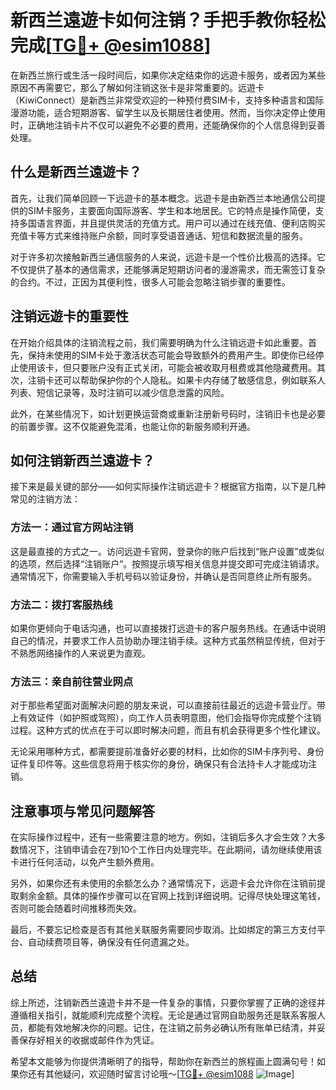 # 新西兰遠遊卡如何注销？手把手教你轻松完成[[TG💪+ @esim1088](https://t.me/s/esim1088)]

在新西兰旅行或生活一段时间后，如果你决定结束你的远遊卡服务，或者因为某些原因不再需要它，那么了解如何注销这张卡是非常重要的。远遊卡（KiwiConnect）是新西兰非常受欢迎的一种预付费SIM卡，支持多种语言和国际漫游功能，适合短期游客、留学生以及长期居住者使用。然而，当你决定停止使用时，正确地注销卡片不仅可以避免不必要的费用，还能确保你的个人信息得到妥善处理。

## 什么是新西兰遠遊卡？

首先，让我们简单回顾一下远遊卡的基本概念。远遊卡是由新西兰本地通信公司提供的SIM卡服务，主要面向国际游客、学生和本地居民。它的特点是操作简便，支持多国语言界面，并且提供灵活的充值方式。用户可以通过在线充值、便利店购买充值卡等方式来维持账户余额，同时享受语音通话、短信和数据流量的服务。

对于许多初次接触新西兰通信服务的人来说，远遊卡是一个性价比极高的选择。它不仅提供了基本的通信需求，还能够满足短期访问者的漫游需求，而无需签订复杂的合约。不过，正因为其便利性，很多人可能会忽略注销步骤的重要性。

## 注销远遊卡的重要性

在开始介绍具体的注销流程之前，我们需要明确为什么注销远遊卡如此重要。首先，保持未使用的SIM卡处于激活状态可能会导致额外的费用产生。即使你已经停止使用该卡，但只要账户没有正式关闭，可能会被收取月租费或其他隐藏费用。其次，注销卡还可以帮助保护你的个人隐私。如果卡内存储了敏感信息，例如联系人列表、短信记录等，及时注销可以减少信息泄露的风险。

此外，在某些情况下，如计划更换运营商或重新注册新号码时，注销旧卡也是必要的前置步骤。这不仅能避免混淆，也能让你的新服务顺利开通。

## 如何注销新西兰遠遊卡？

接下来是最关键的部分——如何实际操作注销远遊卡？根据官方指南，以下是几种常见的注销方法：

### 方法一：通过官方网站注销

这是最直接的方式之一。访问远遊卡官网，登录你的账户后找到“账户设置”或类似的选项，然后选择“注销账户”。按照提示填写相关信息并提交即可完成注销请求。通常情况下，你需要输入手机号码以验证身份，并确认是否同意终止所有服务。

### 方法二：拨打客服热线

如果你更倾向于电话沟通，也可以直接拨打远遊卡的客户服务热线。在通话中说明自己的情况，并要求工作人员协助办理注销手续。这种方式虽然稍显传统，但对于不熟悉网络操作的人来说更为直观。

### 方法三：亲自前往营业网点

对于那些希望面对面解决问题的朋友来说，可以直接前往最近的远遊卡营业厅。带上有效证件（如护照或驾照），向工作人员表明意图，他们会指导你完成整个注销过程。这种方式的优点在于可以即时解决问题，而且有机会获得更多个性化建议。

无论采用哪种方式，都需要提前准备好必要的材料，比如你的SIM卡序列号、身份证件复印件等。这些信息将用于核实你的身份，确保只有合法持卡人才能成功注销。

## 注意事项与常见问题解答

在实际操作过程中，还有一些需要注意的地方。例如，注销后多久才会生效？大多数情况下，注销申请会在7到10个工作日内处理完毕。在此期间，请勿继续使用该卡进行任何活动，以免产生额外费用。

另外，如果你还有未使用的余额怎么办？通常情况下，远遊卡会允许你在注销前提取剩余金额。具体的操作步骤可以在官网上找到详细说明。记得尽快处理这笔钱，否则可能会随着时间推移而失效。

最后，不要忘记检查是否有其他关联服务需要同步取消。比如绑定的第三方支付平台、自动续费项目等，确保没有任何遗漏之处。

## 总结

综上所述，注销新西兰遠遊卡并不是一件复杂的事情，只要你掌握了正确的途径并遵循相关指引，就能顺利完成整个流程。无论是通过官网自助服务还是联系客服人员，都能有效地解决你的问题。记住，在注销之前务必确认所有账单已结清，并妥善保存好相关的收据或邮件作为凭证。

希望本文能够为你提供清晰明了的指导，帮助你在新西兰的旅程画上圆满句号！如果你还有其他疑问，欢迎随时留言讨论哦～[[TG💪+ @esim1088](https://t.me/s/esim1088) ![Image](https://i.postimg.cc/4NQfJmqS/Snipaste-2025-05-13-00-14-12.png)]